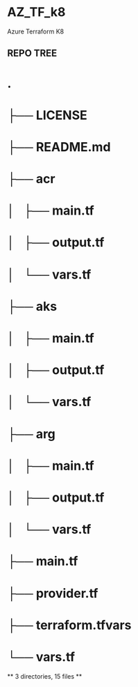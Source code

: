 # AZ_TF_k8
Azure 
Terraform 
K8

## REPO TREE

# .
# ├── LICENSE
# ├── README.md
# ├── acr
# │   ├── main.tf
# │   ├── output.tf
# │   └── vars.tf
# ├── aks
# │   ├── main.tf
# │   ├── output.tf
# │   └── vars.tf
# ├── arg
# │   ├── main.tf
# │   ├── output.tf
# │   └── vars.tf
# ├── main.tf
# ├── provider.tf
# ├── terraform.tfvars
# └── vars.tf

** 3 directories, 15 files **

